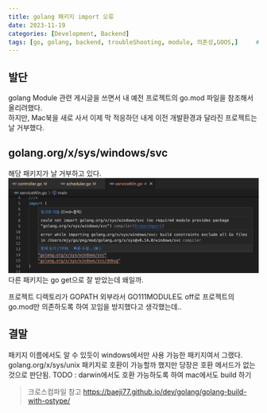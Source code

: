 ```yaml
---
title: golang 패키지 import 오류
date: 2023-11-19
categories: [Development, Backend]
tags: [go, golang, backend, troubleShooting, module, 의존성,GOOS,]		# TAG는 반드시 소문자로 이루어져야함!
---
```


## 발단
golang Module 관련 게시글을 쓰면서 내 예전 프로젝트의 go.mod 파일을 참조해서 올리려했다.  
하지만, Mac북을 새로 사서 이제 막 적응하던 내게 이전 개발환경과 달라진 프로젝트는 날 거부했다.

## golang.org/x/sys/windows/svc
해당 패키지가 날 거부하고 있다.
<img src = "/assets/img/1119/importErr.png" alt="import 에러">
다른 패키지는 go get으로 잘 받았는데 왜일까.

프로젝트 디렉토리가 GOPATH 외부라서 GO111MODULE도 off로 프로젝트의 go.mod만 의존하도록 하여 꼬임을 방지했다고 생각했는데..

## 결말
패키지 이름에서도 알 수 있듯이 windows에서만 사용 가능한 패키지여서 그랬다.
golang.org/x/sys/unix 패키지로 호환이 가능할까 했지만 당장은 호환 메서드가 없는 것으로 판단됨. 
TODO : darwin에서도 호환 가능하도록 하여 mac에서도 build 하기

> 크로스컴파일 참고 https://baeji77.github.io/dev/golang/golang-build-with-ostype/